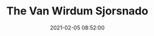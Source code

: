 ---
layout: post
date: 2021-02-05 08:52:00
categories: [podcast]
title: The Van Wirdum Sjorsnado
description: Explaining Replace by Fee
external_url: http://nadobtc.btc.libsynpro.com/replace-by-fee-rbf-nado-26
---